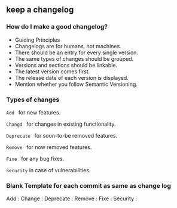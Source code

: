 

## keep a changelog

### How do I make a good changelog?

* Guiding Principles
* Changelogs are for humans, not machines.
* There should be an entry for every single version.
* The same types of changes should be grouped.
* Versions and sections should be linkable.
* The latest version comes first.
* The release date of each version is displayed.
* Mention whether you follow Semantic Versioning.

### Types of changes

```Add ``` for new features.

```Changd ``` for changes in existing functionality.

```Deprecate ``` for soon-to-be removed features.

```Remove ``` for now removed features.

```Fixe ``` for any bug fixes.

```Security```  in case of vulnerabilities.


### Blank Template for each commit as same as change log

Add :
Change :
Deprecate :
Remove :
Fixe :
Security :
